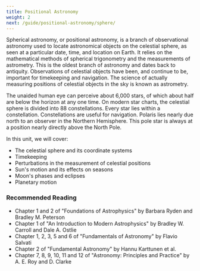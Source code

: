 ```yaml
---
title: Positional Astronomy
weight: 2
next: /guide/positional-astronomy/sphere/
---
```


Spherical astronomy, or positional astronomy, is a branch of observational astronomy used to locate astronomical objects on the celestial sphere, as seen at a particular date, time, and location on Earth. It relies on the mathematical methods of spherical trigonometry and the measurements of astrometry. This is the oldest branch of astronomy and dates back to antiquity. Observations of celestial objects have been, and continue to be, important for timekeeping and navigation. The science of actually measuring positions of celestial objects in the sky is known as astrometry.

The unaided human eye can perceive about 6,000 stars, of which about half are below the horizon at any one time. On modern star charts, the celestial sphere is divided into 88 constellations. Every star lies within a constellation. Constellations are useful for navigation. Polaris lies nearly due north to an observer in the Northern Hemisphere. This pole star is always at a position nearly directly above the North Pole.

In this unit, we will cover:

- The celestial sphere and its coordinate systems
- Timekeeping
- Perturbations in the measurement of celestial positions
- Sun's motion and its effects on seasons
- Moon's phases and eclipses
- Planetary motion

### Recommended Reading

- Chapter 1 and 2 of "Foundations of Astrophysics" by Barbara Ryden and Bradley M. Peterson
- Chapter 1 of "An Introduction to Modern Astrophysics" by Bradley W. Carroll and Dale A. Ostlie
- Chapter 1, 2, 3, 5 and 6 of "Fundamentals of Astronomy" by Flavio Salvati
- Chapter 2 of "Fundamental Astronomy" by Hannu Karttunen et al.
- Chapter 7, 8, 9, 10, 11 and 12 of "Astronomy: Principles and Practice" by A. E. Roy and D. Clarke
